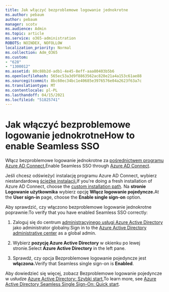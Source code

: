 ```yaml
---
title: Jak włączyć bezproblemowe logowanie jednokrotne
ms.author: pebaum
author: pebaum
manager: scotv
ms.audience: Admin
ms.topic: article
ms.service: o365-administration
ROBOTS: NOINDEX, NOFOLLOW
localization_priority: Normal
ms.collection: Adm_O365
ms.custom:
- "628"
- "1300012"
ms.assetid: 80c88b2d-adb1-4e45-8eff-aaa80403b5b6
ms.openlocfilehash: 565ec53a3d9f8863562ac828e21a4a153c61ae88
ms.sourcegitcommit: 8bc60ec34bc1e40685e3976576e04a2623f63a7c
ms.translationtype: MT
ms.contentlocale: pl-PL
ms.lasthandoff: 04/15/2021
ms.locfileid: "51825741"
---
```

# <a name="how-to-enable-seamless-sso"></a><span data-ttu-id="059a4-102">Jak włączyć bezproblemowe logowanie jednokrotne</span><span class="sxs-lookup"><span data-stu-id="059a4-102">How to enable Seamless SSO</span></span>

<span data-ttu-id="059a4-103">Włącz bezproblemowe logowanie jednokrotne za [pośrednictwem programu Azure AD Connect.](https://docs.microsoft.com/azure/active-directory/connect/active-directory-aadconnect)</span><span class="sxs-lookup"><span data-stu-id="059a4-103">Enable Seamless SSO through [Azure AD Connect](https://docs.microsoft.com/azure/active-directory/connect/active-directory-aadconnect).</span></span>
  
<span data-ttu-id="059a4-104">Jeśli chcesz odświeżyć instalację programu Azure AD Connect, wybierz niestandardową [ścieżkę instalacji.](https://docs.microsoft.com/azure/active-directory/connect/active-directory-aadconnect-get-started-custom)</span><span class="sxs-lookup"><span data-stu-id="059a4-104">If you're doing a fresh installation of Azure AD Connect, choose the [custom installation path](https://docs.microsoft.com/azure/active-directory/connect/active-directory-aadconnect-get-started-custom).</span></span> <span data-ttu-id="059a4-105">Na **stronie Logowanie użytkownika** wybierz opcję **Włącz logowanie pojedyncze.**</span><span class="sxs-lookup"><span data-stu-id="059a4-105">At the **User sign-in** page, choose the **Enable single sign-on** option.</span></span>
  
<span data-ttu-id="059a4-106">Aby sprawdzić, czy włączono bezproblemowe logowanie jednokrotne poprawnie:</span><span class="sxs-lookup"><span data-stu-id="059a4-106">To verify that you have enabled Seamless SSO correctly:</span></span>
  
1. <span data-ttu-id="059a4-107">Zaloguj się do centrum [administracyjnego usługi Azure Active Directory](https://aad.portal.azure.com) jako administrator globalny.</span><span class="sxs-lookup"><span data-stu-id="059a4-107">Sign in to the [Azure Active Directory administrative center](https://aad.portal.azure.com) as a global admin.</span></span>

2. <span data-ttu-id="059a4-108">Wybierz **pozycję Azure Active Directory** w okienku po lewej stronie.</span><span class="sxs-lookup"><span data-stu-id="059a4-108">Select **Azure Active Directory** in the left pane.</span></span>

3. <span data-ttu-id="059a4-109">Sprawdź, czy opcja Bezproblemowe logowanie pojedyncze jest **włączona.**</span><span class="sxs-lookup"><span data-stu-id="059a4-109">Verify that Seamless single sign-on is **Enabled**.</span></span>

<span data-ttu-id="059a4-110">Aby dowiedzieć się więcej, zobacz Bezproblemowe logowanie pojedyncze w usłudze [Azure Active Directory: Szybki start.](https://docs.microsoft.com/azure/active-directory/connect/active-directory-aadconnect-sso-quick-start)</span><span class="sxs-lookup"><span data-stu-id="059a4-110">To learn more, see [Azure Active Directory Seamless Single Sign-On: Quick start](https://docs.microsoft.com/azure/active-directory/connect/active-directory-aadconnect-sso-quick-start).</span></span>
  